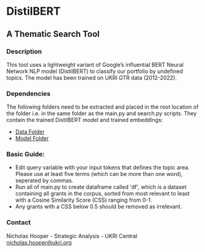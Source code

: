 # DistilBERT
## A Thematic Search Tool


### Description

This tool uses a lightweight variant of Google’s influential BERT Neural Network NLP model (DistilBERT) to classify our portfolio by undefined topics. The model has been trained on UKRI GTR data (2012-2022).


### Dependencies

The following folders need to be extracted and placed in the root location of the folder i.e. in the same folder as the main.py and search.py scripts. They contain the trained DistilBERT model and trained embeddings:

- [Data Folder](https://ukri.sharepoint.com/:f:/r/sites/PolicyAnalysis/Shared%20Documents/Member%20Folders/Nicholas%20Hooper%20-%20Analyst/thematic%20search%20-%20tools/data?csf=1&web=1&e=8EgQ4e)
- [Model Folder](https://ukri.sharepoint.com/:f:/r/sites/PolicyAnalysis/Shared%20Documents/Member%20Folders/Nicholas%20Hooper%20-%20Analyst/thematic%20search%20-%20tools/data?csf=1&web=1&e=8EgQ4e)

### Basic Guide:

- Edit query variable with your input tokens that defines the topic area. Please use at least five terms (which can be more than one word), seperated by commas.
- Run all of main.py to create dataframe called 'df', which is a dataset containing all grants in the corpus, sorted from most relevant to least with a Cosine Similarity Score (CSS) ranging from 0-1.
- Any grants with a CSS below 0.5 should be removed as irrelevant.


### Contact

Nicholas Hooper - Strategic Analysis - UKRI Central
nicholas.hooper@ukri.org
